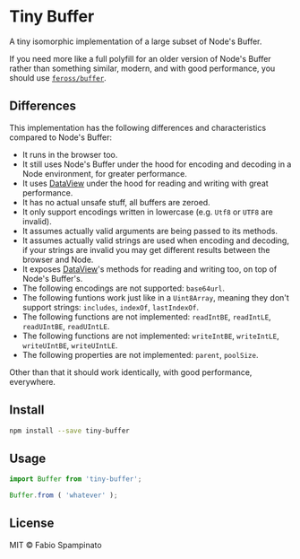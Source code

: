 # Tiny Buffer

A tiny isomorphic implementation of a large subset of Node's Buffer.

If you need more like a full polyfill for an older version of Node's Buffer rather than something similar, modern, and with good performance, you should use [`feross/buffer`](https://github.com/feross/buffer).

## Differences

This implementation has the following differences and characteristics compared to Node's Buffer:

- It runs in the browser too.
- It still uses Node's Buffer under the hood for encoding and decoding in a Node environment, for greater performance.
- It uses [DataView](https://developer.mozilla.org/en-US/docs/Web/JavaScript/Reference/Global_Objects/DataView) under the hood for reading and writing with great performance.
- It has no actual unsafe stuff, all buffers are zeroed.
- It only support encodings written in lowercase (e.g. `Utf8` or `UTF8` are invalid).
- It assumes actually valid arguments are being passed to its methods.
- It assumes actually valid strings are used when encoding and decoding, if your strings are invalid you may get different results between the browser and Node.
- It exposes [DataView](https://developer.mozilla.org/en-US/docs/Web/JavaScript/Reference/Global_Objects/DataView)'s methods for reading and writing too, on top of Node's Buffer's.
- The following encodings are not supported: `base64url`.
- The following funtions work just like in a `Uint8Array`, meaning they don't support strings: `includes`, `indexOf`, `lastIndexOf`.
- The following functions are not implemented: `readIntBE`, `readIntLE`, `readUIntBE`, `readUIntLE`.
- The following functions are not implemented: `writeIntBE`, `writeIntLE`, `writeUIntBE`, `writeUIntLE`.
- The following properties are not implemented: `parent`, `poolSize`.

Other than that it should work identically, with good performance, everywhere.

## Install

```sh
npm install --save tiny-buffer
```

## Usage

```ts
import Buffer from 'tiny-buffer';

Buffer.from ( 'whatever' );
```

## License

MIT © Fabio Spampinato
